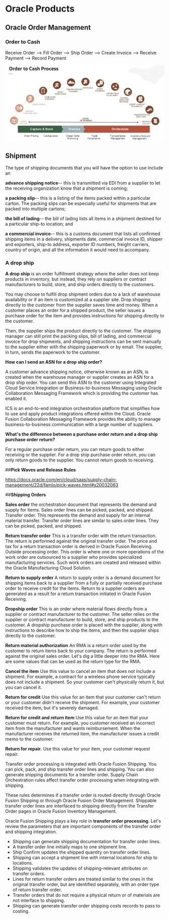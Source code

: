 # Oracle Products 


## Oracle Order Management

### Order to Cash

Receive Order --> Fill Order --> Ship Order --> Create Invoice --> Receive Payment --> Record Payment



![Image of O2C](https://github.com/IamVigneshC/Oracle/blob/main/Resources/OrderToCash.png)


## Shipment

The type of shipping documents that you will have the option to use include an 

**advance shipping notice**-- this is transmitted via EDI from a supplier to let the receiving organization know that a shipment is coming; 

**a packing slip**-- this is a listing of the items packed within a particular carton. The packing slips can be especially useful for shipments that are packed into multiple cartons; 

**the bill of lading**-- the bill of lading lists all items in a shipment destined for a particular ship-to location; and 

**a commercial invoice**-- this is a customs document that lists all confirmed shipping items in a delivery, shipments date, commercial invoice ID, shipper and exporters, ship-to address, exporter ID numbers, freight carriers, country of origin, and all the information it would need to accompany.


### **A drop ship**

**A drop ship** is an order fulfillment strategy where the seller does not keep products in inventory, but instead, they rely on suppliers or contract manufacturers to build, store, and ship orders directly to the customers.

You may choose to fulfill drop shipment orders due to a lack of warehouse availability or if an item is customized at a supplier site. Drop shipping directly to the customer from the supplier saves time and money. When a customer places an order for a shipped product, the seller issues a purchase order for the item and provides instructions for shipping directly to the customer.

Then, the supplier ships the product directly to the customer. The shipping manager can still print the packing slips, bill of lading, and commercial invoice for drop shipments, and shipping instructions can be sent manually to the supplier either with the shipping paperwork or by email. The supplier, in turn, sends the paperwork to the customer.

**How can I send an ASN for a drop ship order?**

A customer advance shipping notice, otherwise known as an ASN, is created when the warehouse manager or supplier creates an ASN for a drop ship order. You can send this ASN to the customer using Integrated Cloud Service Integration or Business-to-business Messaging using Oracle Collaboration Messaging Framework which is providing the customer has enabled it.

ICS is an end-to-end integration orchestration platform that simplifies how to use and apply product integrations offered within the Cloud. Oracle Fusion Collaboration Messaging Framework provides the ability to manage business-to-business communication with a large number of suppliers.

**What's the difference between a purchase order return and a drop ship purchase order return?**

For a regular purchase order return, you can return goods to either receiving or the supplier. For a drop ship purchase order return, you can only return goods to the supplier. You cannot return goods to receiving.


##**Pick Waves and Release Rules**

https://docs.oracle.com/en/cloud/saas/supply-chain-management/22d/famlo/pick-waves.html#s20032063


##**Shipping Orders**

**Sales order** the orchestration document that represents the demand and supply for items. Sales order lines can be picked, packed, and shipped. Transfer order. This represents the demand and supply for an internal material transfer. Transfer order lines are similar to sales order lines. They can be picked, packed, and shipped.

**Return transfer order** This is a transfer order with the return transaction. The return is performed against the original transfer order. The price and tax for a return transaction order is derived in Oracle Fusion Receiving. Outside processing order. This order is where one or more operations of the work order are outsourced to a supplier who provides specialized manufacturing services. Such work orders are created and released within the Oracle Manufacturing Cloud Solution.

**Return to supply order** A return to supply order is a demand document for shipping items back to a supplier from a fully or partially received purchase order to receive credit for the items. Return to a supplier orders are generated as a result for a return transaction initiated in Oracle Fusion Receiving.

**Dropship order** This is an order where material flows directly from a supplier or contract manufacturer to the customer. The seller relies on the supplier or contract manufacturer to build, store, and ship products to the customer. A dropship purchase order is placed with the supplier, along with instructions to describe how to ship the items, and then the supplier ships directly to the customer.

**Return material authorization** An RMA is a return order used by the customer to return items back to your company. The return is performed against the original sales order. Let's dig a little deeper into the RMA. Here are some values that can be used as the return type for the RMA.

**Cancel the item** Use this value to cancel an item that does not include a shipment. For example, a contract for a wireless phone service typically does not include a shipment. So your customer can't physically return it, but you can cancel it.

**Return for credit** Use this value for an item that your customer can't return or your customer didn't receive the shipment. For example, your customer received the item, but it's severely damaged. 

**Return for credit and return item** Use this value for an item that your customer must return. For example, you customer received an incorrect item from the manufacturer and wants reimbursement. When the manufacturer receives the returned item, the manufacturer issues a credit memo to the customer. 

**Return for repair.** Use this value for your item, your customer request repair.

Transfer order processing is integrated with Oracle Fusion Shipping. You can pick, pack, and ship transfer order lines and shipping. You can also generate shipping documents for a transfer order. Supply Chain Orchestration rules affect transfer order processing when integrating with shipping.

These rules determines if a transfer order is routed directly through Oracle Fusion Shipping or through Oracle Fusion Order Management. Shippable transfer order lines are interfaced to shipping directly from the Transfer Order pages in Oracle Fusion Inventory Management.

Oracle Fusion Shipping plays a key role in **transfer order processing**. Let's review the parameters that are important components of the transfer order and shipping integration. 

- Shipping can generate shipping documentation for transfer order lines. 
- A transfer order line initially maps to one shipment line.
- Ship Confirm updates the shipped quantity on transfer order lines. 
- Shipping can accept a shipment line with internal locations for ship to locations. 
- Shipping validates the updates of shipping-relevant attributes on transfer orders.
- Lines for return transfer orders are treated similar to the ones in the original transfer order, but are identified separately, with an order type of return transfer order. 
- Transfer orders that do not require a physical return or of materials are not interface to shipping. 
- Shipping can generate transfer order shipping costs records to pass to costing.
